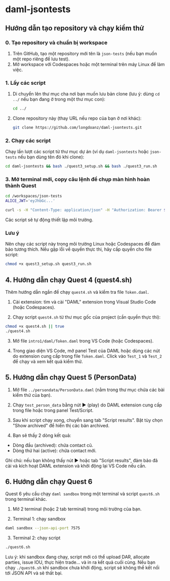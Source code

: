 # daml-jsontests
## Hướng dẫn tạo repository và chạy kiểm thử

### 0. Tạo repository và chuẩn bị workspace
1. Trên GitHub, tạo một repository mới tên là `json-tests` (nếu bạn muốn một repo riêng để lưu test).
2. Mở workspace với Codespaces hoặc một terminal trên máy Linux để làm việc.

### 1. Lấy các script

1. Di chuyển lên thư mục cha nơi bạn muốn lưu bản clone (lưu ý: dùng `cd ../` nếu bạn đang ở trong một thư mục con):
	```bash
	cd ../
	```
2. Clone repository này (thay URL nếu repo của bạn ở nơi khác):
	```bash
	git clone https://github.com/longdoanz/daml-jsontests.git
	```

### 2. Chạy các script
Chạy lần lượt các script từ thư mục dự án (ví dụ `daml-jsontests` hoặc `json-tests` nếu bạn dùng tên đó khi clone):
```bash
cd daml-jsontests && bash ./quest3_setup.sh && bash ./quest3_run.sh
```
### 3. Mở terminal mới, copy câu lệnh để chụp màn hình hoàn thành Quest
```bash
cd /workspaces/json-tests
ALICE_JWT='eyJhbGc...'
```
```bash
curl -s -H "Content-Type: application/json" -H "Authorization: Bearer $ALICE_JWT" -d @query.json -X POST localhost:7575/v1/query | jq
```
Các script sẽ tự động thiết lập môi trường.

### Lưu ý
Nên chạy các script này trong môi trường Linux hoặc Codespaces để đảm bảo tương thích.
Nếu gặp lỗi về quyền thực thi, hãy cấp quyền cho file script:
```bash
chmod +x quest3_setup.sh quest3_run.sh
```

## 4. Hướng dẫn chạy Quest 4 (quest4.sh)

Thêm hướng dẫn ngắn để chạy `quest4.sh` và kiểm tra file `Token.daml`.

1. Cài extension: tìm và cài "DAML" extension trong Visual Studio Code (hoặc Codespaces).

2. Chạy script `quest4.sh` từ thư mục gốc của project (cần quyền thực thi):

```bash
chmod +x quest4.sh || true
./quest4.sh
```

3. Mở file `intro1/daml/Token.daml` trong VS Code (hoặc Codespaces).

4. Trong giao diện VS Code, mở panel Test của DAML hoặc dùng các nút do extension cung cấp trong file `Token.daml`. Click vào `Test_1` và `Test_2` để chạy và xem kết quả kiểm thử.


## 5. Hướng dẫn chạy Quest 5 (PersonData)

1. Mở file `../persondata/PersonData.daml` (nằm trong thư mục chứa các bài kiểm thử của bạn).

2. Chạy `test_person_data` bằng nút ▶ (play) do DAML extension cung cấp trong file hoặc trong panel Test/Script.

3. Sau khi script chạy xong, chuyển sang tab "Script results". Bật tùy chọn "Show archived" để hiển thị các bản archived.

4. Bạn sẽ thấy 2 dòng kết quả:

- Dòng đầu (archived): chứa contact cũ.
- Dòng thứ hai (active): chứa contact mới.

Ghi chú: nếu bạn không thấy nút ▶ hoặc tab "Script results", đảm bảo đã cài và kích hoạt DAML extension và khởi động lại VS Code nếu cần.


## 6. Hướng dẫn chạy Quest 6

Quest 6 yêu cầu chạy `daml sandbox` trong một terminal và script `quest6.sh` trong terminal khác.

1. Mở 2 terminal (hoặc 2 tab terminal) trong môi trường của bạn.

2. Terminal 1: chạy sandbox

```sh
daml sandbox --json-api-port 7575
```

3. Terminal 2: chạy script

```sh
./quest6.sh
```

Lưu ý: khi sandbox đang chạy, script mới có thể upload DAR, allocate parties, issue IOU, thực hiện trade… và in ra kết quả cuối cùng. Nếu bạn chạy `./quest6.sh` khi sandbox chưa khởi động, script sẽ không thể kết nối tới JSON API và sẽ thất bại.

